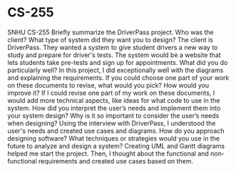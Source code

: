 # CS-255
SNHU CS-255
Briefly summarize the DriverPass project. Who was the client? What type of system did they want you to design?
The client is DriverPass. They wanted a system to give student drivers a new way to study and prepare for driver's tests. The system would be a website that lets students take pre-tests and sign up for appointments.
What did you do particularly well?
In this project, I did exceptionally well with the diagrams and explaining the requirements.
If you could choose one part of your work on these documents to revise, what would you pick? How would you improve it?
If I could revise one part of my work on these documents, I would add more technical aspects, like ideas for what code to use in the system.
How did you interpret the user’s needs and implement them into your system design? Why is it so important to consider the user’s needs when designing?
Using the interview with DriverPass, I understood the user's needs and created use cases and diagrams.
How do you approach designing software? What techniques or strategies would you use in the future to analyze and design a system?
Creating UML and Gantt diagrams helped me start the project. Then, I thought about the functional and non-functional requirements and created use cases based on them.
